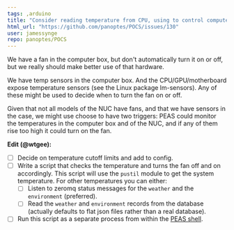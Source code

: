 ```yaml
---
tags: ,arduino
title: "Consider reading temperature from CPU, using to control computer box fan"
html_url: "https://github.com/panoptes/POCS/issues/130"
user: jamessynge
repo: panoptes/POCS
---
```


We have a fan in the computer box, but don't automatically turn it on or off, but we really should make better use of that hardware.

We have temp sensors in the computer box. And the CPU/GPU/motherboard expose temperature sensors (see the Linux package lm-sensors). Any of these might be used to decide when to turn the fan on or off.

Given that not all models of the NUC have fans, and that we have sensors in the case, we might use choose to have two triggers: PEAS could monitor the temperatures in the computer box and of the NUC, and if any of them rise too high it could turn on the fan.

**Edit (@wtgee):**
* [ ] Decide on temperature cutoff limits and add to config.
* [ ] Write a script that checks the temperature and turns the fan off and on accordingly. This script will use the `pustil` module to get the system temperature. For other temperatures you can either:
  * [ ] Listen to zeromq status messages for the `weather` and the `environment` (preferred).
  * [ ] Read the `weather` and `environment` records from the database (actually defaults to flat json files rather than a real database).
* [ ] Run this script as a separate process from within the [PEAS shell](https://github.com/panoptes/POCS/blob/develop/bin/peas_shell).